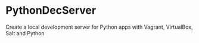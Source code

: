 # PythonDecServer
Create a local development server for Python apps with Vagrant, VirtualBox, Salt and Python
